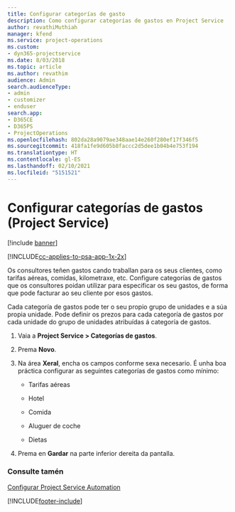 ```yaml
---
title: Configurar categorías de gasto
description: Como configurar categorías de gastos en Project Service
author: revathiMuthiah
manager: kfend
ms.service: project-operations
ms.custom:
- dyn365-projectservice
ms.date: 8/03/2018
ms.topic: article
ms.author: revathim
audience: Admin
search.audienceType:
- admin
- customizer
- enduser
search.app:
- D365CE
- D365PS
- ProjectOperations
ms.openlocfilehash: 802da28a9079ae348aae14e260f280ef17f346f5
ms.sourcegitcommit: 418fa1fe9d605b8faccc2d5dee1b04b4e753f194
ms.translationtype: HT
ms.contentlocale: gl-ES
ms.lasthandoff: 02/10/2021
ms.locfileid: "5151521"
---
```

# <a name="configure-expense-categories-project-service"></a>Configurar categorías de gastos (Project Service)

[!include [banner](../includes/psa-now-project-operations.md)]

[!INCLUDE[cc-applies-to-psa-app-1x-2x](../includes/cc-applies-to-psa-app-1x-2x.md)]

Os consultores teñen gastos cando traballan para os seus clientes, como tarifas aéreas, comidas, kilometraxe, etc. Configure categorías de gastos que os consultores poidan utilizar para especificar os seu gastos, de forma que pode facturar ao seu cliente por esos gastos.  
  
Cada categoría de gastos pode ter o seu propio grupo de unidades e a súa propia unidade. Pode definir os prezos para cada categoría de gastos por cada unidade do grupo de unidades atribuídas á categoría de gastos.  
  
1.  Vaia a **Project Service > Categorías de gastos**.  
  
2.  Prema **Novo**.  
  
3.  Na área **Xeral**, encha os campos conforme sexa necesario. É unha boa práctica configurar as seguintes categorías de gastos como mínimo:  
  
    -   Tarifas aéreas  
  
    -   Hotel  
  
    -   Comida  
  
    -   Aluguer de coche  
  
    -   Dietas  
  
4.  Prema en **Gardar** na parte inferior dereita da pantalla.  
  
### <a name="see-also"></a>Consulte tamén  
 [Configurar Project Service Automation](../psa/configure.md)


[!INCLUDE[footer-include](../includes/footer-banner.md)]